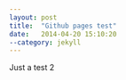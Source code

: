 ```yaml
---
layout: post
title:  "Github pages test"
date:   2014-04-20 15:10:20
--category: jekyll
---
```


Just a test 2